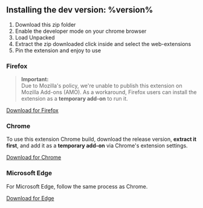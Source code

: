
## Installing the dev version: %version%

1) Download this zip folder 
2) Enable the developer mode on your chrome browser
3) Load Unpacked
4) Extract the zip downloaded click inside and select the web-extensions
5) Pin the extension and enjoy to use

### Firefox
> **Important:**  
Due to Mozilla's policy, we're unable to publish this extension on Mozilla Add-ons (AMO). As a workaround, Firefox users can install the extension as a **temporary add-on** to run it.

[Download for Firefox](https://github.com/%github_owner%/PUPSIS-Schedule-Exporter/releases/download/%version%/PUPSIS-Schedule-Exporter-%version%-firefox-mv2.xpi)

### Chrome
To use this extension Chrome build, download the release version, **extract it first**, and add it as a **temporary add-on** via Chrome's extension settings.

[Download for Chrome](https://github.com/%github_owner%/PUPSIS-Schedule-Exporter/releases/download/%version%/PUPSIS-Schedule-Exporter-%version%-chrome.zip)

### Microsoft Edge
For Microsoft Edge, follow the same process as Chrome.

[Download for Edge](https://github.com/%github_owner%/PUPSIS-Schedule-Exporter/releases/download/%version%/PUPSIS-Schedule-Exporter-%version%-edge.zip)
